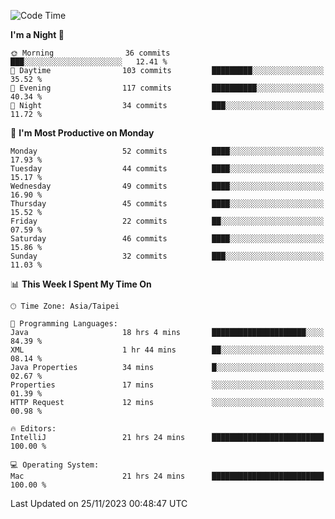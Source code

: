 <!--START_SECTION:waka-->
![Code Time](http://img.shields.io/badge/Code%20Time-685%20hrs%2048%20mins-blue)

**I'm a Night 🦉** 

```text
🌞 Morning                36 commits          ███░░░░░░░░░░░░░░░░░░░░░░   12.41 % 
🌆 Daytime                103 commits         █████████░░░░░░░░░░░░░░░░   35.52 % 
🌃 Evening                117 commits         ██████████░░░░░░░░░░░░░░░   40.34 % 
🌙 Night                  34 commits          ███░░░░░░░░░░░░░░░░░░░░░░   11.72 % 
```
📅 **I'm Most Productive on Monday** 

```text
Monday                   52 commits          ████░░░░░░░░░░░░░░░░░░░░░   17.93 % 
Tuesday                  44 commits          ████░░░░░░░░░░░░░░░░░░░░░   15.17 % 
Wednesday                49 commits          ████░░░░░░░░░░░░░░░░░░░░░   16.90 % 
Thursday                 45 commits          ████░░░░░░░░░░░░░░░░░░░░░   15.52 % 
Friday                   22 commits          ██░░░░░░░░░░░░░░░░░░░░░░░   07.59 % 
Saturday                 46 commits          ████░░░░░░░░░░░░░░░░░░░░░   15.86 % 
Sunday                   32 commits          ███░░░░░░░░░░░░░░░░░░░░░░   11.03 % 
```


📊 **This Week I Spent My Time On** 

```text
🕑︎ Time Zone: Asia/Taipei

💬 Programming Languages: 
Java                     18 hrs 4 mins       █████████████████████░░░░   84.39 % 
XML                      1 hr 44 mins        ██░░░░░░░░░░░░░░░░░░░░░░░   08.14 % 
Java Properties          34 mins             █░░░░░░░░░░░░░░░░░░░░░░░░   02.67 % 
Properties               17 mins             ░░░░░░░░░░░░░░░░░░░░░░░░░   01.39 % 
HTTP Request             12 mins             ░░░░░░░░░░░░░░░░░░░░░░░░░   00.98 % 

🔥 Editors: 
IntelliJ                 21 hrs 24 mins      █████████████████████████   100.00 % 

💻 Operating System: 
Mac                      21 hrs 24 mins      █████████████████████████   100.00 % 
```


 Last Updated on 25/11/2023 00:48:47 UTC
<!--END_SECTION:waka-->
